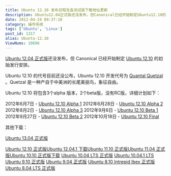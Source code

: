 ```yaml
---
title: Ubuntu 12.10 发布日程及各测试版下载地址更新
description: Ubuntu12.04正式版还没发布，但Canonical已经开始制定Ubuntu12.10的初始发行安排。Ubuntu12.10的代号目前还没公布，将包含3个alpha版本，2个beta版，没有RC版，详细计划如下：2012年6月7日-Ubuntu12.10Alpha12012年6月28日-Ubuntu12.10Alpha22012年8月2日-Ub
date: 2012-04-24 09:37:10
category: 操作系统
tags: ['Ubuntu', 'Linux']
post_id: 1317
alias: Ubuntu-12.10
ViewNums: 10696
---
```


[Ubuntu 12.04 正式版](/blog/ubuntu-1204-lts-precise-pangolin)还没发布，但 Canonical 已经开始制定 [Ubuntu 12.10](/blog/ubuntu-1210) 的初始发行安排。

Ubuntu 12.10 的代号目前还没公布，Ubuntu 12.10 开发代号为 [Quantal Quetzal](/blog/ubuntu-1210) 。Quetzal 是一种产自于中美洲的长尾美丽鸟，象征自由。

Ubuntu 12.10 将包含3个alpha 版本，2个beta版，没有RC版，详细计划如下：

2012年6月7日 - [Ubuntu 12.10 Alpha 1](/blog/ubuntu-1210-alpha-1)
2012年6月28日 - [Ubuntu 12.10 Alpha 2](/blog/python-10fenzhong-rumen)
2012年8月2日 - [Ubuntu 12.10 Alpha 3](/blog/ubuntu-1210-alpha-3)
2012年9月6日 - [Ubuntu 12.10 Beta 1](/blog/ubuntu-1210-beta-1)
2012年9月27日 - [Ubuntu 12.10 Beta 2](/blog/ubuntu-1210-beta-2)
2012年10月18日 - [Ubuntu 12.10 Final](/blog/ubuntu-1210-final)

其他下载：

[Ubuntu 13.04 正式版](/blog/ubuntu-1304-final)

[Ubuntu 12.10 正式版](/blog/ubuntu-1210-final)[Ubuntu 12.04.1 下载](/blog/ubuntu-12041)[Ubuntu 11.10 正式版](/blog/ubuntu-1110-final)[Ubuntu 11.04 正式版](/blog/ubuntu-1104-final)[Ubuntu 10.10 正式版下载](/blog/ubuntu-1010-maverick-meerkat "ubuntu 1010 正式版下载")
[Ubuntu 10.04 LTS 正式版](/blog/ubuntu-1004-lts-final)
[Ubuntu 10.04.1 LTS](/blog/ubuntu-10041-lts "ubuntu 10041 lts 下载")
[Ubuntu 9.10 正式版](/blog/ubuntu-910-final)
[Ubuntu 9.04 正式版](/blog/ubuntu-904-final)
[Ubuntu 8.10 Intrepid Ibex 正式版](/blog/ubuntu-810-intrepid-ibex)
[Ubuntu 8.04 LTS 正式版](/blog/ubuntu-804-lts-download-xiazai)

